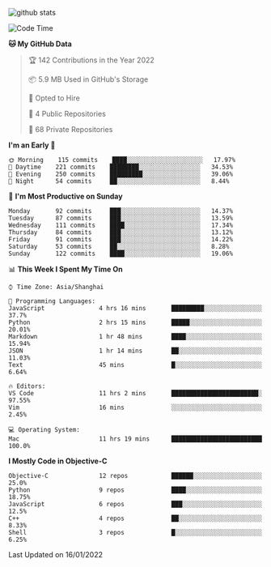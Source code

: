 
![github stats](https://github-readme-stats.vercel.app/api?username=ChesterYue&show_icons=true&count_private=true)

<!-- ![wakatime](https://github-readme-stats.vercel.app/api/wakatime?username=ChesterYue&layout=compact) -->

<!-- ![wakatime](https://github-readme-stats.vercel.app/api/top-langs/?username=ChesterYue&layout=compact) -->

<!--START_SECTION:waka-->
![Code Time](http://img.shields.io/badge/Code%20Time-962%20hrs%2021%20mins-blue)

**🐱 My GitHub Data** 

> 🏆 142 Contributions in the Year 2022
 > 
> 📦 5.9 MB Used in GitHub's Storage 
 > 
> 💼 Opted to Hire
 > 
> 📜 4 Public Repositories 
 > 
> 🔑 68 Private Repositories  
 > 
**I'm an Early 🐤** 

```text
🌞 Morning    115 commits    ████░░░░░░░░░░░░░░░░░░░░░   17.97% 
🌆 Daytime    221 commits    ████████░░░░░░░░░░░░░░░░░   34.53% 
🌃 Evening    250 commits    █████████░░░░░░░░░░░░░░░░   39.06% 
🌙 Night      54 commits     ██░░░░░░░░░░░░░░░░░░░░░░░   8.44%

```
📅 **I'm Most Productive on Sunday** 

```text
Monday       92 commits     ███░░░░░░░░░░░░░░░░░░░░░░   14.37% 
Tuesday      87 commits     ███░░░░░░░░░░░░░░░░░░░░░░   13.59% 
Wednesday    111 commits    ████░░░░░░░░░░░░░░░░░░░░░   17.34% 
Thursday     84 commits     ███░░░░░░░░░░░░░░░░░░░░░░   13.12% 
Friday       91 commits     ███░░░░░░░░░░░░░░░░░░░░░░   14.22% 
Saturday     53 commits     ██░░░░░░░░░░░░░░░░░░░░░░░   8.28% 
Sunday       122 commits    ████░░░░░░░░░░░░░░░░░░░░░   19.06%

```


📊 **This Week I Spent My Time On** 

```text
⌚︎ Time Zone: Asia/Shanghai

💬 Programming Languages: 
JavaScript               4 hrs 16 mins       █████████░░░░░░░░░░░░░░░░   37.7% 
Python                   2 hrs 15 mins       █████░░░░░░░░░░░░░░░░░░░░   20.01% 
Markdown                 1 hr 48 mins        ████░░░░░░░░░░░░░░░░░░░░░   15.94% 
JSON                     1 hr 14 mins        ██░░░░░░░░░░░░░░░░░░░░░░░   11.03% 
Text                     45 mins             █░░░░░░░░░░░░░░░░░░░░░░░░   6.64%

🔥 Editors: 
VS Code                  11 hrs 2 mins       ████████████████████████░   97.55% 
Vim                      16 mins             ░░░░░░░░░░░░░░░░░░░░░░░░░   2.45%

💻 Operating System: 
Mac                      11 hrs 19 mins      █████████████████████████   100.0%

```

**I Mostly Code in Objective-C** 

```text
Objective-C              12 repos            ██████░░░░░░░░░░░░░░░░░░░   25.0% 
Python                   9 repos             ████░░░░░░░░░░░░░░░░░░░░░   18.75% 
JavaScript               6 repos             ███░░░░░░░░░░░░░░░░░░░░░░   12.5% 
C++                      4 repos             ██░░░░░░░░░░░░░░░░░░░░░░░   8.33% 
Shell                    3 repos             █░░░░░░░░░░░░░░░░░░░░░░░░   6.25%

```



 Last Updated on 16/01/2022
<!--END_SECTION:waka-->